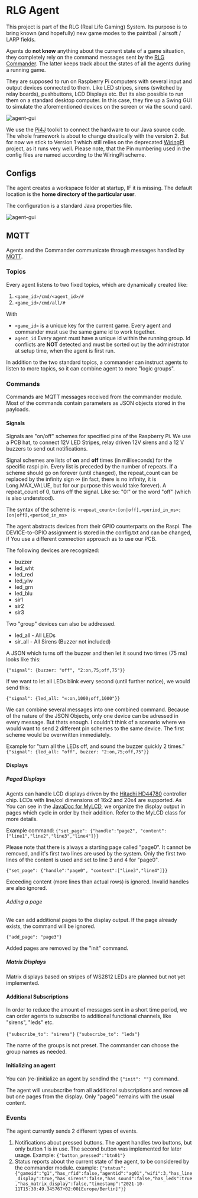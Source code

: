 # RLG Agent
This project is part of the RLG (Real Life Gaming) System. Its purpose is to bring known (and hopefully) new game modes to the paintball / airsoft / LARP fields.

Agents do **not know** anything about the current state of a game situation, they completely rely on the command messages sent by the [RLG Commander](https://github.com/tloehr/rlgcommander). The latter keeps track about the states of all the agents during a running game.

They are supposed to run on Raspberry Pi computers with several input and output devices connected to them. Like LED stripes, sirens (switched by relay boards), pushbuttons, LCD Displays etc. But its also possible to run them on a standard desktop computer. In this case, they fire up a Swing GUI to simulate the aforementioned devices on the screen or via the sound card. 

![agent-gui](src/main/resources/docs/agent-gui.png)

We use the [Pi4J](https://pi4j.com/) toolkit to connect the hardware to our Java source code. The whole framework is about to change drastically with the version 2. But for now we stick to Version 1 which still relies on the deprecated [WiringPi](http://wiringpi.com/) project, as it runs very well. Please note, that the Pin numbering used in the config files are named according to the WiringPi scheme. 
## Configs
The agent creates a workspace folder at startup, IF it is missing. The default location is the **home directory of the particular user**.

The configuration is a standard Java properties file.  

![agent-gui](src/main/resources/docs/config-txt.png)

## MQTT
Agents and the Commander communicate through messages handled by [MQTT](https://en.wikipedia.org/wiki/MQTT).

### Topics
Every agent listens to two fixed topics, which are dynamically created like:

1. `<game_id>/cmd/<agent_id>/#`
2. `<game_id>/cmd/all/#`

With 
- `<game_id>` is a unique key for the current game. Every agent and commander must use the same game id to work together.
- `agent_id` Every agent must have a unique id within the running group. Id conflicts are **NOT** detected and must be sorted out by the administrator at setup time, when the agent is first run.

In addition to the two standard topics, a commander can instruct agents to listen to more topics, so it can combine agent to more "logic groups".

### Commands
Commands are MQTT messages received from the commander module. Most of the commands contain parameters as JSON objects stored in the payloads.

#### Signals
Signals are "on/off" schemes for specified pins of the Raspberry Pi. We use a PCB hat, to connect 12V LED Stripes, relay driven 12V sirens and a 12 V buzzers to send out notifications.

Signal schemes are lists of **on** and **off** times (in milliseconds) for the specific raspi pin. Every list is preceded by the number of repeats. If a scheme should go on forever (until changed), the repeat_count can be replaced by the infinity sign ∞ (in fact, there is no infinity, it is Long.MAX_VALUE, but for our purpose this would take forever). A repeat_count of 0, turns off the signal. Like so: "0:" or the word "off" (which is also understood).

The syntax of the scheme is: `<repeat_count>:[on|off],<period_in_ms>;[on|off],<period_in_ms>`

The agent abstracts devices from their GPIO counterparts on the Raspi. The DEVICE-to-GPIO assignment is stored in the config.txt and can be changed, if You use a different connection approach as to use our PCB.

The following devices are recognized:
- buzzer
- led_wht
- led_red
- led_ylw
- led_grn
- led_blu
- sir1
- sir2
- sir3

Two "group" devices can also be addressed.
- led_all - All LEDs
- sir_all - All Sirens (Buzzer not included)

A JSON which turns off the buzzer and then let it sound two times (75 ms) looks like this:

`{"signal": {buzzer: "off", "2:on,75;off,75"}}`

If we want to let all LEDs blink every second (until further notice), we would send this:

`{"signal": {led_all: "∞:on,1000;off,1000"}}`

We can combine several messages into one combined command. Because of the nature of the JSON Objects, only one device can be adressed in every message. But thats enough. I couldn't think of a scenario where we would want to send 2 different pin schemes to the same device. The first scheme would be overwritten immediately. 


Example for "turn all the LEDs off, and sound the buzzer quickly 2 times."
`{"signal": {led_all: "off", buzzer: "2:on,75;off,75"}}`

#### Displays
##### Paged Displays
Agents can handle LCD displays driven by the [Hitachi HD44780](https://en.wikipedia.org/wiki/Hitachi_HD44780_LCD_controller) controller chip. LCDs with line/col dimensions of 16x2 and 20x4 are supported. As You can see in the [JavaDoc for MyLCD](https://github.com/tloehr/rlgagent/blob/main/src/main/java/de/flashheart/rlgagent/hardware/abstraction/MyLCD.java), we organize the display output in pages which cycle in order by their addition. Refer to the MyLCD class for more details.

Example command: `{"set_page": {"handle":"page2", "content":["line1","line2","line3","line4"]}}`

Please note that there is always a starting page called "page0". It cannot be removed, and it's first two lines are used by the system. Only the first two lines of the content is used and set to line 3 and 4 for "page0".

`{"set_page": {"handle":"page0", "content":["line3","line4"]}}`

Exceeding content (more lines than actual rows) is ignored. Invalid handles are also ignored.

###### Adding a page
We can add additional pages to the display output. If the page already exists, the command will be ignored.

`{"add_page": "page3"}`

Added pages are removed by the "init" command.

##### Matrix Displays
Matrix displays based on stripes of WS2812 LEDs are planned but not yet implemented.

#### Additional Subscriptions
In order to reduce the amount of messages sent in a short time period, we can order agents to subscribe to additional functional channels, like "sirens", "leds" etc.

`{"subscribe_to": "sirens"}`
`{"subscribe_to": "leds"}`

The name of the groups is not preset. The commander can choose the group names as needed.

#### Initializing an agent
You can (re-)initialize an agent by sendind the `{"init": ""}` command.

The agent will unsubscribe from all additional subscriptions and remove all but one pages from the display. Only "page0" remains with the usual content.

### Events
The agent currently sends 2 different types of events.
1. Notifications about pressed buttons. The agent handles two buttons, but only button 1 is in use. The second button was implemented for later usage. Example: `{"button_pressed":"btn01"}`
2. Status reports about the current state of the agent, to be considered by the commander module. example: `{"status":{"gameid":"g1","has_rfid":false,"agentid":"ag01","wifi":3,"has_line_display":true,"has_sirens":false,"has_sound":false,"has_leds":true,"has_matrix_display":false,"timestamp":"2021-10-11T15:30:49.345767+02:00[Europe/Berlin]"}}` 
